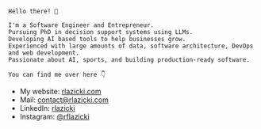     Hello there! 👋
    
    I'm a Software Engineer and Entrepreneur.
    Pursuing PhD in decision support systems using LLMs.
    Developing AI based tools to help businesses grow.
    Experienced with large amounts of data, software architecture, DevOps and web development.
    Passionate about AI, sports, and building production-ready software.

    You can find me over here 👇
</div>
<div>
  <ul>
    <li>My website: <a href="https://www.rlazicki.com/">rlazicki.com</a></li>
    <li>Mail: <a href="mailto:contact@rlazicki.com">contact@rlazicki.com</a></li>
    <li>LinkedIn: <a href="https://www.linkedin.com/in/rlazicki/">rlazicki</a></li>
    <li>Instagram: <a href="https://www.instagram.com/rflazicki">@rflazicki</a></li>
  </ul>
</div>
